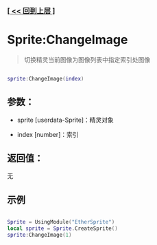 ### [[ << 回到上层 ]](README.md)

# Sprite:ChangeImage

> 切换精灵当前图像为图像列表中指定索引处图像

```lua

sprite:ChangeImage(index)

```

## 参数：

+ sprite [userdata-Sprite]：精灵对象

+ index [number]：索引

## 返回值：

无

## 示例

```lua

Sprite = UsingModule("EtherSprite")
local sprite = Sprite.CreateSprite()
sprite:ChangeImage(1)

```